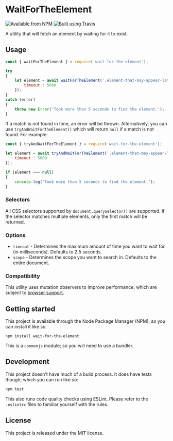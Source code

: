 # WaitForTheElement

[![Available from NPM](https://img.shields.io/npm/v/wait-for-the-element.svg?maxAge=900)](https://www.npmjs.com/package/wait-for-the-element)
[![Built using Travis](https://img.shields.io/travis/com/lsphillips/WaitForTheElement/master.svg?maxAge=900)](https://travis-ci.org/lsphillips/WaitForTheElement)

A utility that will fetch an element by waiting for it to exist.

## Usage

``` js
const { waitForTheElement } = require('wait-for-the-element');

try
{
    let element = await waitForTheElement('.element-that-may-appear-later', {
        timeout : 5000
    });
}
catch (error)
{
    throw new Error('Took more than 5 seconds to find the element.');
}
```

If a match is not found in time, an error will be thrown. Alternatively, you can use `tryAndWaitForTheElement()` which will return `null` if a match is not found. For example:

``` js
const { tryAndWaitForTheElement } = require('wait-for-the-element');

let element = await tryAndWaitForTheElement('.element-that-may-appear-later', {
    timeout : 5000
});

if (element === null)
{
    console.log('Took more than 5 seconds to find the element.');
}
```

### Selectors

All CSS selectors supported by `document.querySelector()` are supported. If the selector matches multiple elements, only the first match will be returned.

### Options

  - `timeout` - Determines the maximum amount of time you want to wait for (in milliseconds). Defaults to 2.5 seconds.
  - `scope` - Determines the scope you want to search in. Defaults to the entire document.

### Compatibility

This utility uses mutation observers to improve performance, which are subject to [browser support](https://caniuse.com/#feat=mutationobserver).

## Getting started

This project is available through the Node Package Manager (NPM), so you can install it like so:

```
npm install wait-for-the-element
```

This is a `commonjs` module; so you will need to use a bundler.

## Development

This project doesn't have much of a build process. It does have tests though; which you can run like so:

``` sh
npm test
```

This also runs code quality checks using ESLint. Please refer to the `.eslintrc` files to familiar yourself with the rules.

## License

This project is released under the MIT license.
